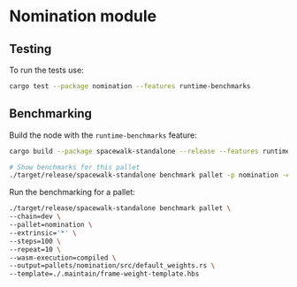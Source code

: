 # Nomination module

## Testing

To run the tests use:

```bash
cargo test --package nomination --features runtime-benchmarks
```

## Benchmarking

Build the node with the `runtime-benchmarks` feature:

```bash
cargo build --package spacewalk-standalone --release --features runtime-benchmarks
```

```bash
# Show benchmarks for this pallet
./target/release/spacewalk-standalone benchmark pallet -p nomination -e '*' --list
```

Run the benchmarking for a pallet:

```bash
./target/release/spacewalk-standalone benchmark pallet \
--chain=dev \
--pallet=nomination \
--extrinsic='*' \
--steps=100 \
--repeat=10 \
--wasm-execution=compiled \
--output=pallets/nomination/src/default_weights.rs \
--template=./.maintain/frame-weight-template.hbs
```
